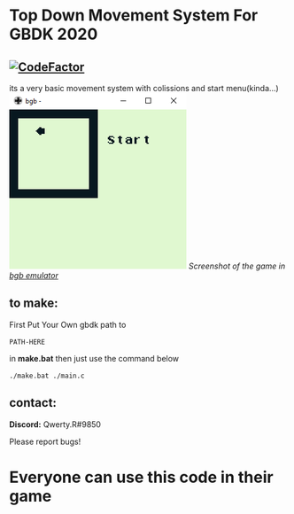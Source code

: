 # Top Down Movement System For GBDK 2020
[![CodeFactor](https://www.codefactor.io/repository/github/QwertyR0/gbdk-topdownmovement/badge)](https://www.codefactor.io/repository/github/qwertyr0/gbdk-topdownmovement)
---
its a very basic movement system with colissions and start menu(kinda...)
![Screenshot](https://raw.githubusercontent.com/QwertyR0/gbdk-topdownMovement/main/images/screenshot.png)
*Screenshot of the game in [bgb emulator](https://bgb.bircd.org)*

## to make:
First Put Your Own gbdk path to
```
PATH-HERE
```
in **make.bat**
then just use the command below
```
./make.bat ./main.c
```

## contact:
**Discord:** Qwerty.R#9850

Please report bugs!
# Everyone can use this code in their game

